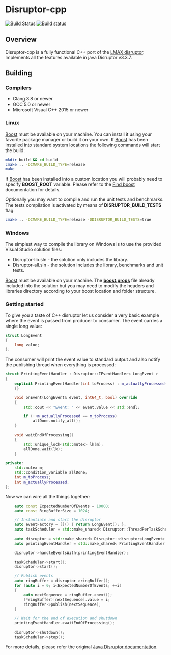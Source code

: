 # Disruptor-cpp

[![Build Status](https://travis-ci.org/Abc-Arbitrage/Disruptor-cpp.svg?branch=master)](https://travis-ci.org/Abc-Arbitrage/Disruptor-cpp)
[![Build status](https://ci.appveyor.com/api/projects/status/7mg15p3d7n8jqjmg?svg=true)](https://ci.appveyor.com/project/Abc-Arbitrage/disruptor-cpp)


## Overview

Disruptor-cpp is a fully functional C++ port of the [LMAX disruptor](https://lmax-exchange.github.io/disruptor/). 
Implements all the features available in java Disruptor v3.3.7.

## Building

### Compilers

* Clang 3.8 or newer
* GCC 5.0 or newer
* Microsoft Visual C++ 2015 or newer

### Linux

[Boost](http://www.boost.org/) must be available on your machine.  You can install it using your favorite package manager or build it on your own.
If [Boost](http://www.boost.org/) has been installed into standard system locations the following commands will start the build:   

```sh
mkdir build && cd build
cmake .. -DCMAKE_BUILD_TYPE=release
make
```

If [Boost](http://www.boost.org/) has been installed into a custom location you will probably need to specify **BOOST_ROOT** variable. Please refer to the [Find boost](https://cmake.org/cmake/help/v3.0/module/FindBoost.html) documentation for details.

Optionally you may want to compile and run the unit tests and benchmarks. The tests compilation is activated by means of **DISRUPTOR_BUILD_TESTS** flag: 

```sh
cmake .. -DCMAKE_BUILD_TYPE=release -DDISRUPTOR_BUILD_TESTS=true
```

### Windows 

The simplest way to compile the library on Windows is to use the provided Visual Studio solution files:
* Disruptor-lib.sln - the solution only includes the library.
* Disruptor-all.sln - the solution includes the library, benchmarks and unit tests.

[Boost](http://www.boost.org/)  must be available on your machine. The  [**boost.props**](https://github.com/Abc-Arbitrage/Disruptor-cpp/blob/master/boost.props) file already included into the solution but you may need to modify the headers and libraries directory according to your boost location and folder structure.

### Getting started

To give you a taste of C++ disruptor let us consider a very basic example where the event is passed from producer to consumer. The event carries a single long value:  

```Cpp
struct LongEvent
{
    long value;
};
```

The consumer will print the event value to standard output and also notify the publishing thread when everything is processed:

```Cpp
struct PrintingEventHandler : Disruptor::IEventHandler< LongEvent >
{
    explicit PrintingEventHandler(int toProcess) : m_actuallyProcessed(0), m_toProcess(toProcess)
    {}

    void onEvent(LongEvent& event, int64_t, bool) override
    {
        std::cout << "Event: " << event.value << std::endl;

        if (++m_actuallyProcessed == m_toProcess)
            allDone.notify_all();
    }

    void waitEndOfProcessing()
    {
        std::unique_lock<std::mutex> lk(m);
        allDone.wait(lk);
    }

private:
    std::mutex m;
    std::condition_variable allDone;
    int m_toProcess;
    int m_actuallyProcessed;
};
```

Now we can wire all the things together:

```Cpp
    auto const ExpectedNumberOfEvents = 10000;
    auto const RingBufferSize = 1024;

    // Instantiate and start the disruptor
    auto eventFactory = []() { return LongEvent(); };
    auto taskScheduler = std::make_shared< Disruptor::ThreadPerTaskScheduler >();
    
    auto disruptor = std::make_shared< Disruptor::disruptor<LongEvent> >(eventFactory, RingBufferSize, taskScheduler);
    auto printingEventHandler = std::make_shared< PrintingEventHandler >(ExpectedNumberOfEvents);

    disruptor->handleEventsWith(printingEventHandler);

    taskScheduler->start();
    disruptor->start();

    // Publish events
    auto ringBuffer = disruptor->ringBuffer();
    for (auto i = 0; i<ExpectedNumberOfEvents; ++i)
    {
        auto nextSequence = ringBuffer->next();
        (*ringBuffer)[nextSequence].value = i;
        ringBuffer->publish(nextSequence);
    }

    // Wait for the end of execution and shutdown
    printingEventHandler->waitEndOfProcessing();

    disruptor->shutdown();
    taskScheduler->stop();
```

For more details, please refer the original [Java Disruptor documentation](https://lmax-exchange.github.io/disruptor).
